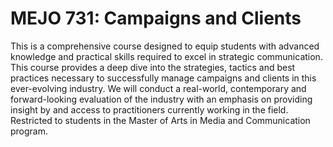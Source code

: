 # MEJO 731: Campaigns and Clients

This is a comprehensive course designed to equip students with advanced knowledge and practical skills required to excel in strategic communication. This course provides a deep dive into the strategies, tactics and best practices necessary to successfully manage campaigns and clients in this ever-evolving industry. We will conduct a real-world, contemporary and forward-looking evaluation of the industry with an emphasis on providing insight by and access to practitioners currently working in the field. Restricted to students in the Master of Arts in Media and Communication program.